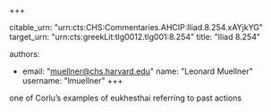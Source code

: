 +++


citable_urn: "urn:cts:CHS:Commentaries.AHCIP:Iliad.8.254.xAYjkYG"
target_urn: "urn:cts:greekLit:tlg0012.tlg001:8.254"
title: "Iliad 8.254"

authors:
- email: "muellner@chs.harvard.edu"
  name: "Leonard Muellner"
  username: "lmuellner"
+++

<p>one of Corlu’s examples of eukhesthai referring to past actions</p>
